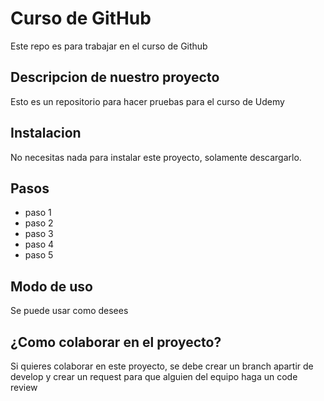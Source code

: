 # Curso de GitHub
Este repo es para trabajar en el curso de Github

## Descripcion de nuestro proyecto
Esto es un repositorio para hacer pruebas para el curso de Udemy

## Instalacion
No necesitas nada para instalar este proyecto, solamente descargarlo.

## Pasos 
 - paso 1
 - paso 2
 - paso 3
 - paso 4
 - paso 5

## Modo de uso
Se puede usar como desees

## ¿Como colaborar en el proyecto?
Si quieres colaborar en este proyecto, se debe crear un branch apartir de develop y crear un request para que alguien del equipo haga un code review
